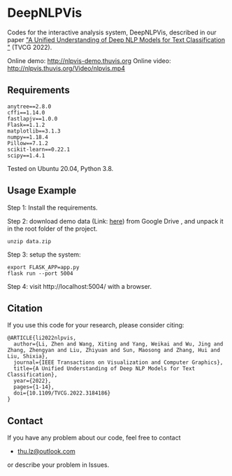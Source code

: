 DeepNLPVis
==================================================================

Codes for the interactive analysis system, DeepNLPVis, described in our paper ["A Unified Understanding of Deep NLP Models for Text Classification
"](https://ieeexplore.ieee.org/document/9801603) (TVCG 2022).

Online demo: http://nlpvis-demo.thuvis.org
Online video: http://nlpvis.thuvis.org/Video/nlpvis.mp4

Requirements
----------
```
anytree==2.8.0
cffi==1.14.0
fastlapjv==1.0.0
Flask==1.1.2
matplotlib==3.1.3
numpy==1.18.4
Pillow==7.1.2
scikit-learn==0.22.1
scipy==1.4.1
```
Tested on Ubuntu 20.04, Python 3.8.

Usage Example
-----
Step 1: Install the requirements.

Step 2: download demo data (Link: [here](https://drive.google.com/file/d/1mwnl-Lr8xNsLWmBPmCOxHPKJtcCTdjwL/view?usp=sharing)) from Google Drive , and unpack it in the root folder of the project.
```
unzip data.zip
```

Step 3: setup the system:
```
export FLASK_APP=app.py
flask run --port 5004
```

Step 4: visit http://localhost:5004/ with a browser.


## Citation
If you use this code for your research, please consider citing:
```
@ARTICLE{li2022nlpvis,
  author={Li, Zhen and Wang, Xiting and Yang, Weikai and Wu, Jing and Zhang, Zhengyan and Liu, Zhiyuan and Sun, Maosong and Zhang, Hui and Liu, Shixia},
  journal={IEEE Transactions on Visualization and Computer Graphics}, 
  title={A Unified Understanding of Deep NLP Models for Text Classification}, 
  year={2022},
  pages={1-14},
  doi={10.1109/TVCG.2022.3184186}
}
```

## Contact
If you have any problem about our code, feel free to contact
- thu.lz@outlook.com

or describe your problem in Issues.
